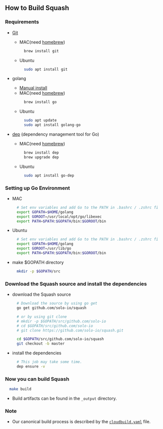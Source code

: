 ## How to Build Squash

### Requirements
* [Git](https://git-scm.com/)
  * MAC(need [homebrew](https://docs.brew.sh/Installation))
    ```bash
      brew install git
    ```

  * Ubuntu
    ```bash
      sudo apt install git
    ```

* golang
  * [Manual install](https://golang.org/dl/)
  * MAC(need [homebrew](https://docs.brew.sh/Installation))
    ```bash
      brew install go
    ```
  * Ubuntu
    ```bash
      sudo apt update
      sudo apt install golang-go
    ```

* [dep](https://github.com/golang/dep) (dependency management tool for Go)
  * MAC(need [homebrew](https://docs.brew.sh/Installation))
    ```bash
      brew install dep
      brew upgrade dep
    ```

  * Ubuntu
    ```bash
      sudo apt install go-dep
    ```

### Setting up Go Environment

* MAC
  ```bash
    # Set env variables and add Go to the PATH in .bashrc / .zshrc file.
    export GOPATH=$HOME/golang
    export GOROOT=/usr/local/opt/go/libexec
    export PATH=$PATH:$GOPATH/bin:$GOROOT/bin
  ```

* Ubuntu
  ```bash
    # Set env variables and add Go to the PATH in .bashrc / .zshrc file.
    export GOPATH=$HOME/golang
    export GOROOT=/usr/lib/go
    export PATH=$PATH:$GOPATH/bin:$GOROOT/bin
  ```

* make $GOPATH directory
  ```bash
    mkdir -p $GOPATH/src
  ```

### Download the Squash source and install the dependencies

* download the Squash source
  ```bash
    # Download the source by using go get
    go get github.com/solo-io/squash

    # or by using git clone
    # mkdir -p $GOPATH/src/github.com/solo-io
    # cd $GOPATH/src/github.com/solo-io
    # git clone https://github.com/solo-io/squash.git

    cd $GOPATH/src/github.com/solo-io/squash
    git checkout -b master
  ```

* install the dependencies
  ```bash
    # This job may take some time.
    dep ensure -v
  ```

### Now you can build Squash
  ```bash
    make build
  ```

* Build artifacts can be found in the `_output` directory.

### Note
* Our canonical build process is described by the [`cloudbuild.yaml`](https://github.com/solo-io/squash/blob/master/cloudbuild.yaml) file.
